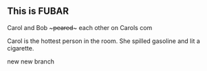 This is FUBAR
-------------
 Carol and Bob ~~~peared~~~ each other on Carols com


Carol is the hottest person in the room. She spilled gasoline and lit a cigarette.

new new branch
